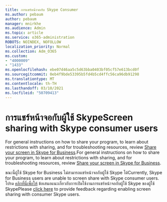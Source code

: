 ```yaml
---
title: การแชร์หน้าจอกับ Skype Consumer
ms.author: pebaum
author: pebaum
manager: mnirkhe
ms.audience: Admin
ms.topic: article
ms.service: o365-administration
ROBOTS: NOINDEX, NOFOLLOW
localization_priority: Normal
ms.collection: Adm_O365
ms.custom:
- "4000009"
- "1433"
ms.openlocfilehash: ebe07d46aa5c5d63bba0403bf05cf57e613bcd0f
ms.sourcegitcommit: 0eb4f9bde53395b5fd4b5cd4ffc56ca96db91298
ms.translationtype: MT
ms.contentlocale: th-TH
ms.lasthandoff: 03/10/2021
ms.locfileid: "50709413"
---
```

# <a name="screen-sharing-with-skype-consumer-users"></a><span data-ttu-id="89aa6-102">การแชร์หน้าจอกับผู้ใช้ Skype</span><span class="sxs-lookup"><span data-stu-id="89aa6-102">Screen sharing with Skype consumer users</span></span>

<span data-ttu-id="89aa6-103">For general instructions on how to share your program, to learn about restrictions with sharing, and for troubleshooting resources, review [Share your screen in Skype for Business](https://support.microsoft.com/office/share-and-present-content-from-skype-meetings-app-skype-for-business-web-app-234b0c06-a88d-4707-904c-4fd6c571fc01).</span><span class="sxs-lookup"><span data-stu-id="89aa6-103">For general instructions on how to share your program, to learn about restrictions with sharing, and for troubleshooting resources, review [Share your screen in Skype for Business](https://support.microsoft.com/office/share-and-present-content-from-skype-meetings-app-skype-for-business-web-app-234b0c06-a88d-4707-904c-4fd6c571fc01).</span></span>  

<span data-ttu-id="89aa6-104">ขณะนี้ผู้ใช้ Skype for Business ไม่สามารถแชร์หน้าจอกับผู้ใช้ Skype ได้</span><span class="sxs-lookup"><span data-stu-id="89aa6-104">Currently, Skype for Business users are unable to screen share with Skype consumer users.</span></span> <span data-ttu-id="89aa6-105">โปรด [คลิกที่นี่เพื่อให้](https://www.skypefeedback.com/forums/299913-generally-available/suggestions/12335259-enable-screen-sharing-to-consumer-skype-users) ข้อเสนอแนะเกี่ยวกับการเปิดใช้งานการแชร์หน้าจอกับผู้ใช้ Skype ของผู้ใช้ Skype</span><span class="sxs-lookup"><span data-stu-id="89aa6-105">Please [click here](https://www.skypefeedback.com/forums/299913-generally-available/suggestions/12335259-enable-screen-sharing-to-consumer-skype-users) to provide feedback regarding enabling screen sharing with consumer Skype users.</span></span> 
